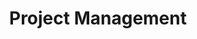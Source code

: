 ---
layout: page
title: Project Management
permalink: "/services/project-management/"
description: We are commited to excellent service with a drive to accomplish our goals.
show_on_services: true
grid: true
service: true
summary: Projects, especially large-scale projects involving a diversiy of disciplines, would hardly succeed in the absence of a clear management structure and progress.
headline:
  image: "/uploads/project-management.jpg"
  title: "Project Management"
client_logos:
  - /uploads/client-1.png
  - /uploads/client-2.png
  - /uploads/client-3.png
  - /uploads/client-4.png
  - /uploads/client-5.png
  - /uploads/client-6.png
  - /uploads/client-7.png
  - /uploads/client-8.png
left_content:
  title: Project Management
  body: |-
    CNS MARINE has a wide-ranging experience and absolute confidence in working with a Client project management team.

    Close contact and excellent cooperation between Client, Contractor and subcontractor is the basis for high quality project management and ensures that the successfully completed project comes up to expectation and timely delivery.
    
    We offer the following experienced and competent project management personnel that can work and interact with clients or act as client representative on the project and these include

    - Project managers
    - Project supervisors
    - Project engineers
    - Project coordinators 
    - Project estimators 
    - Project control engineers 
    - Project estimators 
---